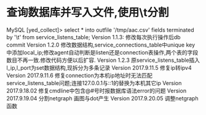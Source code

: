 # 查询数据库并写入文件,使用\t分割
MySQL [yed_collect]> select * into outfile '/tmp/aac.csv' fields terminated by '\t' from service_listens_table;
Version 1.1.3:
	修改每次执行操作后db commit
Version 1.2.0
	修改数据结构,service_connections_table中unique key中添加local_ip;修改agent自动判断是listen还是connection表操作,两个表的字段数目不再一致.修改代码方便以后扩容.
Version 1.2.3
	原service_listens_table插入l_ip,l_port为set数据结构,现拆分为多条记录
Version 2017.9.11.5
	修复ip转ipv4
Version 2017.9.11.6
	修复connection为本机ip地址时无法匹配service_listens_table问题;连接127.0.0.1与::1的替换为本机其它ip
Version 2017.9.18.02
	修复cmdline中包含@#号时报数据库语法error的问题
Version 2017.9.19.04
	分割netgraph 画图与dot产生
Version 2017.9.20.05
	调整netgraph函数
